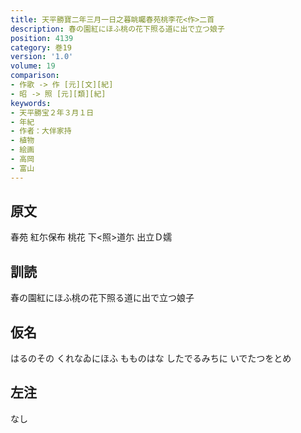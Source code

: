 ```yaml
---
title: 天平勝寶二年三月一日之暮眺矚春苑桃李花<作>二首
description: 春の園紅にほふ桃の花下照る道に出で立つ娘子
position: 4139
category: 巻19
version: '1.0'
volume: 19
comparison:
- 作歌 -> 作 [元][文][紀]
- 昭 -> 照 [元][類][紀]
keywords:
- 天平勝宝２年３月１日
- 年紀
- 作者：大伴家持
- 植物
- 絵画
- 高岡
- 富山
---
```


## 原文

春苑 紅尓保布 桃花 下<照>道尓 出立Ｄ嬬

## 訓読

春の園紅にほふ桃の花下照る道に出で立つ娘子

## 仮名

はるのその くれなゐにほふ もものはな したでるみちに いでたつをとめ

## 左注

なし
